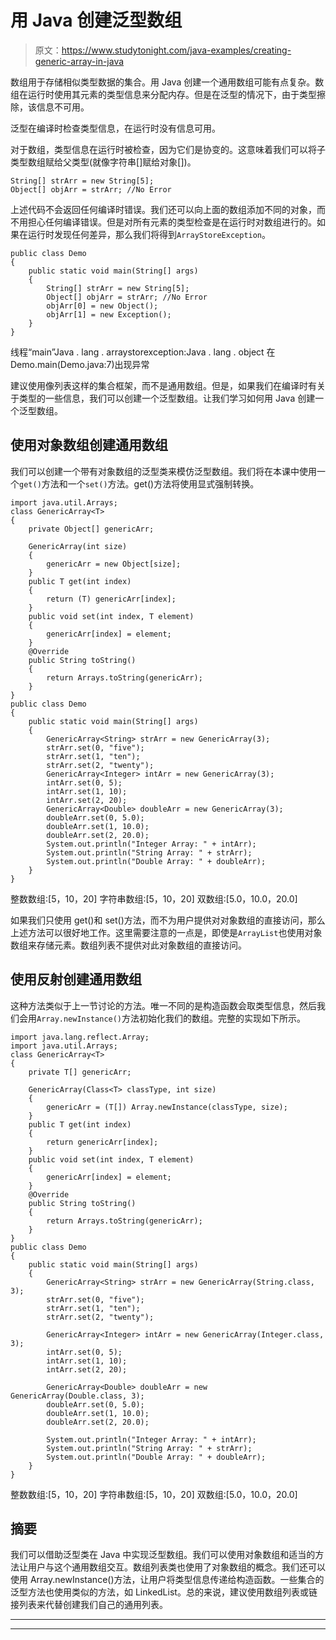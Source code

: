 # 用 Java 创建泛型数组

> 原文：<https://www.studytonight.com/java-examples/creating-generic-array-in-java>

数组用于存储相似类型数据的集合。用 Java 创建一个通用数组可能有点复杂。数组在运行时使用其元素的类型信息来分配内存。但是在泛型的情况下，由于类型擦除，该信息不可用。

泛型在编译时检查类型信息，在运行时没有信息可用。

对于数组，类型信息在运行时被检查，因为它们是协变的。这意味着我们可以将子类型数组赋给父类型(就像字符串[]赋给对象[])。

```
String[] strArr = new String[5];
Object[] objArr = strArr; //No Error
```

上述代码不会返回任何编译时错误。我们还可以向上面的数组添加不同的对象，而不用担心任何编译错误。但是对所有元素的类型检查是在运行时对数组进行的。如果在运行时发现任何差异，那么我们将得到`ArrayStoreException`。

```
public class Demo
{
	public static void main(String[] args)
	{
		String[] strArr = new String[5];
		Object[] objArr = strArr; //No Error
		objArr[0] = new Object();
		objArr[1] = new Exception();
	}
}
```

线程“main”Java . lang . arraystorexception:Java . lang . object
在 Demo.main(Demo.java:7)出现异常

建议使用像列表这样的集合框架，而不是通用数组。但是，如果我们在编译时有关于类型的一些信息，我们可以创建一个泛型数组。让我们学习如何用 Java 创建一个泛型数组。

## 使用对象数组创建通用数组

我们可以创建一个带有对象数组的泛型类来模仿泛型数组。我们将在本课中使用一个`get()`方法和一个`set()`方法。get()方法将使用显式强制转换。

```
import java.util.Arrays;
class GenericArray<T>
{
	private Object[] genericArr;

	GenericArray(int size)
	{
		genericArr = new Object[size];
	}	
	public T get(int index)
	{
		return (T) genericArr[index];
	}	
	public void set(int index, T element)
	{
		genericArr[index] = element;
	}	
	@Override
    public String toString()
	{
        return Arrays.toString(genericArr);
    }
}
public class Demo
{
	public static void main(String[] args)
	{
		GenericArray<String> strArr = new GenericArray(3);
		strArr.set(0, "five");
		strArr.set(1, "ten");
		strArr.set(2, "twenty");		
		GenericArray<Integer> intArr = new GenericArray(3);
		intArr.set(0, 5);
		intArr.set(1, 10);
		intArr.set(2, 20);		
		GenericArray<Double> doubleArr = new GenericArray(3);
		doubleArr.set(0, 5.0);
		doubleArr.set(1, 10.0);
		doubleArr.set(2, 20.0);		
		System.out.println("Integer Array: " + intArr);
		System.out.println("String Array: " + strArr);
		System.out.println("Double Array: " + doubleArr);
	}
}
```

整数数组:[5，10，20]
字符串数组:[5，10，20]
双数组:[5.0，10.0，20.0]

如果我们只使用 get()和 set()方法，而不为用户提供对对象数组的直接访问，那么上述方法可以很好地工作。这里需要注意的一点是，即使是`ArrayList`也使用对象数组来存储元素。数组列表不提供对此对象数组的直接访问。

## 使用反射创建通用数组

这种方法类似于上一节讨论的方法。唯一不同的是构造函数会取类型信息，然后我们会用`Array.newInstance()`方法初始化我们的数组。完整的实现如下所示。

```
import java.lang.reflect.Array;
import java.util.Arrays;
class GenericArray<T>
{
	private T[] genericArr;

	GenericArray(Class<T> classType, int size)
	{
		genericArr = (T[]) Array.newInstance(classType, size);
	}	
	public T get(int index)
	{
		return genericArr[index];
	}	
	public void set(int index, T element)
	{
		genericArr[index] = element;
	}	
	@Override
    public String toString()
	{
        return Arrays.toString(genericArr);
    }
}
public class Demo
{
	public static void main(String[] args)
	{
		GenericArray<String> strArr = new GenericArray(String.class, 3);
		strArr.set(0, "five");
		strArr.set(1, "ten");
		strArr.set(2, "twenty");

		GenericArray<Integer> intArr = new GenericArray(Integer.class, 3);
		intArr.set(0, 5);
		intArr.set(1, 10);
		intArr.set(2, 20);

		GenericArray<Double> doubleArr = new GenericArray(Double.class, 3);
		doubleArr.set(0, 5.0);
		doubleArr.set(1, 10.0);
		doubleArr.set(2, 20.0);

		System.out.println("Integer Array: " + intArr);
		System.out.println("String Array: " + strArr);
		System.out.println("Double Array: " + doubleArr);
	}
}
```

整数数组:[5，10，20]
字符串数组:[5，10，20]
双数组:[5.0，10.0，20.0]

## 摘要

我们可以借助泛型类在 Java 中实现泛型数组。我们可以使用对象数组和适当的方法让用户与这个通用数组交互。数组列表类也使用了对象数组的概念。我们还可以使用 Array.newInstance()方法，让用户将类型信息传递给构造函数。一些集合的泛型方法也使用类似的方法，如 LinkedList。总的来说，建议使用数组列表或链接列表来代替创建我们自己的通用列表。

* * *

* * *